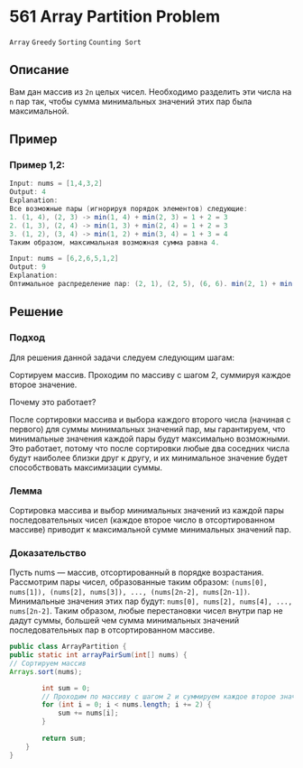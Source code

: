 # 561 Array Partition Problem

`Array` `Greedy` `Sorting` `Counting Sort`

## Описание

Вам дан массив из `2n` целых чисел. Необходимо разделить эти числа на `n` пар так, чтобы сумма минимальных значений этих пар была максимальной.

## Пример

### Пример 1,2:
```java
Input: nums = [1,4,3,2]
Output: 4
Explanation: 
Все возможные пары (игнорируя порядок элементов) следующие:
1. (1, 4), (2, 3) -> min(1, 4) + min(2, 3) = 1 + 2 = 3
2. (1, 3), (2, 4) -> min(1, 3) + min(2, 4) = 1 + 2 = 3
3. (1, 2), (3, 4) -> min(1, 2) + min(3, 4) = 1 + 3 = 4
Таким образом, максимальная возможная сумма равна 4.

Input: nums = [6,2,6,5,1,2]
Output: 9
Explanation: 
Оптимальное распределение пар: (2, 1), (2, 5), (6, 6). min(2, 1) + min(2, 5) + min(6, 6) = 1 + 2 + 6 = 9.
```

## Решение
### Подход
Для решения данной задачи следуем следующим шагам:

Сортируем массив.
Проходим по массиву с шагом 2, суммируя каждое второе значение.

Почему это работает?

После сортировки массива и выбора каждого второго числа (начиная с первого) для суммы минимальных значений пар, 
мы гарантируем, что минимальные значения каждой пары будут максимально возможными. 
Это работает, потому что после сортировки любые два соседних числа будут наиболее близки друг к другу, 
и их минимальное значение будет способствовать максимизации суммы.

### Лемма
Сортировка массива и выбор минимальных значений из каждой пары последовательных чисел 
(каждое второе число в отсортированном массиве) приводит к максимальной сумме минимальных значений пар.

### Доказательство
Пусть nums — массив, отсортированный в порядке возрастания.
Рассмотрим пары чисел, образованные таким образом: `(nums[0], nums[1]), (nums[2], nums[3]), ..., (nums[2n-2], nums[2n-1])`.
Минимальные значения этих пар будут: `nums[0], nums[2], nums[4], ..., nums[2n-2]`.
Таким образом, любые перестановки чисел внутри пар не дадут суммы,
большей чем сумма минимальных значений последовательных пар в отсортированном массиве.
```java
public class ArrayPartition {
public static int arrayPairSum(int[] nums) {
// Сортируем массив
Arrays.sort(nums);

        int sum = 0;
        // Проходим по массиву с шагом 2 и суммируем каждое второе значение
        for (int i = 0; i < nums.length; i += 2) {
            sum += nums[i];
        }
        
        return sum;
    }
}
